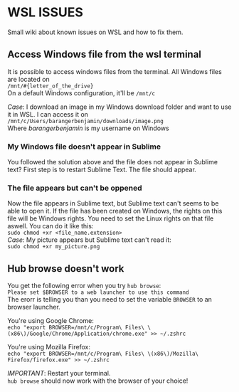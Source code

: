 # WSL ISSUES

Small wiki about known issues on WSL and how to fix them.

## Access Windows file from the wsl terminal

It is possible to access windows files from the terminal.
All Windows files are located on<br/>```/mnt/#{letter_of_the_drive}```<br/>
On a default Windows configuration, it'll be ```/mnt/c```

_Case_: I download an image in my Windows download folder and want to use it in WSL.
I can access it on<br/>```/mnt/c/Users/barangerbenjamin/downloads/image.png```<br/>
Where *barangerbenjamin* is my username on Windows

### My Windows file doesn't appear in Sublime

You followed the solution above and the file does not appear in Sublime text?
First step is to restart Sublime Text. The file should appear.

### The file appears but can't be oppened

Now the file appears in Sublime text, but Sublime text can't seems to be able to open it. If the file has been created on Windows, the rights on this file will be Windows rights. You need to set the Linux rights on that file aswell. You can do it like this:<br/>
```sudo chmod +xr <file_name.extension>```<br/>
_Case_: My picture appears but Sublime text can't read it:<br/>
```sudo chmod +xr my_picture.png```

## Hub browse doesn't work

You get the following error when you try ```hub browse```:<br/>
```Please set $BROWSER to a web launcher to use this command```<br/> The erorr is telling you than you need to set the variable ```BROWSER``` to an browser launcher.

You're using Google Chrome:<br/>
```echo "export BROWSER=/mnt/c/Program\ Files\ \(x86\)/Google/Chrome/Application/chrome.exe" >> ~/.zshrc```

You're using Mozilla Firefox:<br/>
```echo "export BROWSER=/mnt/c/Program\ Files\ \(x86\)/Mozilla\ Firefox/firefox.exe" >> ~/.zshrc```

_IMPORTANT_: Restart your terminal.<br/>
```hub browse``` should now work with the browser of your choice!
